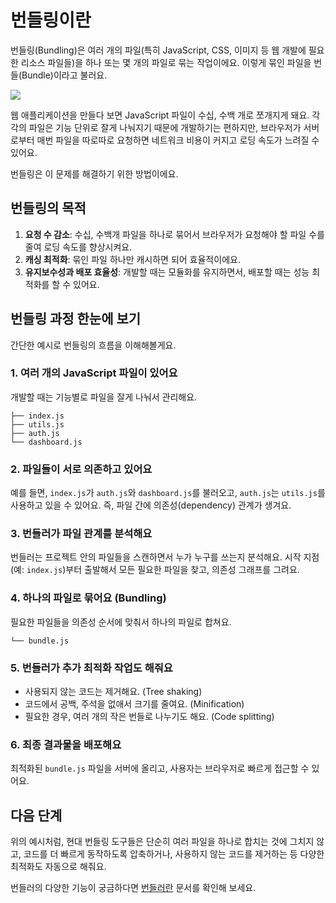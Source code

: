 # 번들링이란

번들링(Bundling)은 여러 개의 파일(특히 JavaScript, CSS, 이미지 등 웹 개발에 필요한 리소스 파일들)을 하나 또는 몇 개의 파일로 묶는 작업이에요. 이렇게 묶인 파일을 번들(Bundle)이라고 불러요.

![](/images/bundler.png)


웹 애플리케이션을 만들다 보면 JavaScript 파일이 수십, 수백 개로 쪼개지게 돼요. 각각의 파일은 기능 단위로 잘게 나눠지기 때문에 개발하기는 편하지만, 브라우저가 서버로부터 매번 파일을 따로따로 요청하면 네트워크 비용이 커지고 로딩 속도가 느려질 수 있어요.

번들링은 이 문제를 해결하기 위한 방법이에요.

## 번들링의 목적

1. **요청 수 감소**: 수십, 수백개 파일을 하나로 묶어서 브라우저가 요청해야 할 파일 수를 줄여 로딩 속도를 향상시켜요.
2. **캐싱 최적화**: 묶인 파일 하나만 캐시하면 되어 효율적이에요.
3. **유지보수성과 배포 효율성**: 개발할 때는 모듈화를 유지하면서, 배포할 때는 성능 최적화를 할 수 있어요.


## 번들링 과정 한눈에 보기

간단한 예시로 번들링의 흐름을 이해해볼게요.

### 1. 여러 개의 JavaScript 파일이 있어요

개발할 때는 기능별로 파일을 잘게 나눠서 관리해요.

```
├── index.js
├── utils.js
├── auth.js
└── dashboard.js
```

### 2. 파일들이 서로 의존하고 있어요

예를 들면, `index.js`가 `auth.js`와 `dashboard.js`를 불러오고, `auth.js`는 `utils.js`를 사용하고 있을 수 있어요.
즉, 파일 간에 의존성(dependency) 관계가 생겨요.

### 3. 번들러가 파일 관계를 분석해요

번들러는 프로젝트 안의 파일들을 스캔하면서 누가 누구를 쓰는지 분석해요.
시작 지점(예: `index.js`)부터 출발해서 모든 필요한 파일을 찾고, 의존성 그래프를 그려요.

### 4. 하나의 파일로 묶어요 (Bundling)

필요한 파일들을 의존성 순서에 맞춰서 하나의 파일로 합쳐요.

```
└── bundle.js
```

### 5. 번들러가 추가 최적화 작업도 해줘요
- 사용되지 않는 코드는 제거해요. (Tree shaking)
- 코드에서 공백, 주석을 없애서 크기를 줄여요. (Minification)
- 필요한 경우, 여러 개의 작은 번들로 나누기도 해요. (Code splitting)

### 6. 최종 결과물을 배포해요

최적화된 `bundle.js` 파일을 서버에 올리고, 사용자는 브라우저로 빠르게 접근할 수 있어요.

## 다음 단계

위의 예시처럼, 현대 번들링 도구들은 단순히 여러 파일을 하나로 합치는 것에 그치지 않고, 코드를 더 빠르게 동작하도록 압축하거나, 사용하지 않는 코드를 제거하는 등 다양한 최적화도 자동으로 해줘요.

번들러의 다양한 기능이 궁금하다면 [번들러란](/bundler) 문서를 확인해 보세요.
